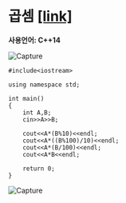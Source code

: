 # 곱셈 [[link]](https://www.acmicpc.net/problem/2588)
**사용언어: C++14**

![Capture](https://user-images.githubusercontent.com/38516906/65811177-6e0f3800-e182-11e9-9fa1-58032162f851.PNG)

```
#include<iostream>

using namespace std;

int main() 
{
    int A,B;
    cin>>A>>B;
    
    cout<<A*(B%10)<<endl;
    cout<<A*((B%100)/10)<<endl;
    cout<<A*(B/100)<<endl;
    cout<<A*B<<endl;
    
    return 0;
}
```
![Capture](https://user-images.githubusercontent.com/38516906/65811165-546df080-e182-11e9-9c15-216a1b699261.PNG)
